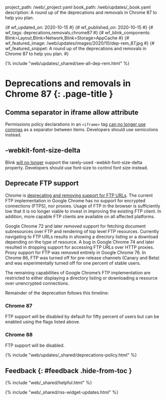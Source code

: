 project_path: /web/_project.yaml
book_path: /web/updates/_book.yaml
description: A round up of the deprecations and removals in Chrome 87 to help you plan.

{# wf_updated_on: 2020-10-15 #}
{# wf_published_on: 2020-10-15 #}
{# wf_tags: deprecations,removals,chrome87 #}
{# wf_blink_components: Blink>Layout,Blink>Network,Blink>Storage>AppCache #}
{# wf_featured_image: /web/updates/images/2020/10/dep-rem_87.jpg #}
{# wf_featured_snippet: A round up of the deprecations and removals in Chrome 87 to help you plan. #}

{% include "web/updates/_shared/see-all-dep-rem.html" %}

# Deprecations and removals in Chrome 87 {: .page-title }

## Comma separator in iframe allow attribute

Permissions policy declarations in an `<iframe>` tag [can no longer use
commas](https://www.chromestatus.com/feature/5740835259809792) as a separator
between items. Developers should use semicolons instead.

## -webkit-font-size-delta

Blink [will no longer](https://www.chromestatus.com/feature/6267981828980736)
support the rarely-used -webkit-font-size-delta property. Developers should use
font-size to control font size instead.


## Deprecate FTP support

Chrome is [deprecating and removing support for FTP
URLs](https://www.chromestatus.com/feature/6246151319715840). The current FTP
implementation in Google Chrome has no support for encrypted connections (FTPS),
nor proxies. Usage of FTP in the browser is sufficiently low that it is no
longer viable to invest in improving the existing FTP client. In addition, more
capable FTP clients are available on all affected platforms.

Google Chrome 72 and later removed support for fetching document subresources
over FTP and rendering of top level FTP resources. Currently navigating to FTP
URLs results in showing a directory listing or a download depending on the type
of resource. A bug in Google Chrome 74 and later resulted in dropping support
for accessing FTP URLs over HTTP proxies. Proxy support for FTP was removed
entirely in Google Chrome 76. In Chrome 86, FTP was turned off for pre-release
channels (Canary and Beta) and was experimentally turned off for one percent of
stable users. 

The remaining capabilities of Google Chrome’s FTP implementation are restricted
to either displaying a directory listing or downloading a resource over
unencrypted connections. 

Remainder of the deprecation follows this timeline:

### Chrome 87

FTP support will be disabled by default for fifty percent of users but can be
enabled using the flags listed above.

### Chrome 88

FTP support will be disabled.


{% include "web/updates/_shared/deprecations-policy.html" %}

## Feedback {: #feedback .hide-from-toc }

{% include "web/_shared/helpful.html" %}

{% include "web/_shared/rss-widget-updates.html" %}
